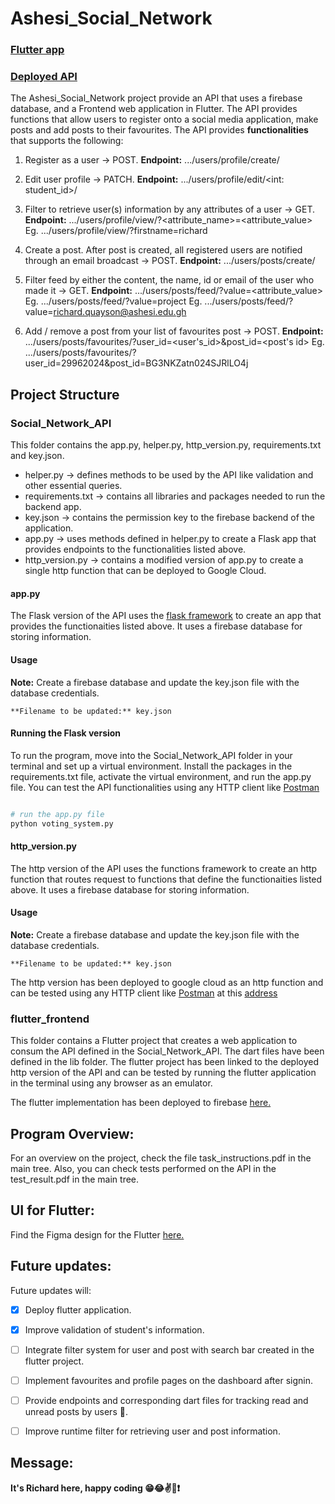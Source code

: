 # Ashesi_Social_Network
### [Flutter app](https://social-network-2c0b3.web.app/)
### [Deployed API](https://us-central1-ashesi-social-network-384820.cloudfunctions.net/ashesi_social_network_2996/users/posts/feed)

The Ashesi_Social_Network project provide an API that uses a firebase database, and a Frontend web application in Flutter.
The API provides functions that allow users to register onto a social media application, make posts
and add posts to their favourites. The API provides **functionalities** that supports the following:
1. Register as a user -> POST.
**Endpoint:** .../users/profile/create/

2. Edit user profile -> PATCH.
**Endpoint:** .../users/profile/edit/<int: student_id>/

3. Filter to retrieve user(s) information by any attributes of a user -> GET.
**Endpoint:** .../users/profile/view/?<attribute_name>=<attribute_value>
Eg. .../users/profile/view/?firstname=richard

4. Create a post. After post is created, all registered users are notified through an email broadcast -> POST.
**Endpoint:** .../users/posts/create/

5. Filter feed by either the content, the name, id or email of the user who made it -> GET.
**Endpoint:** .../users/posts/feed/?value=<attribute_value>
Eg. .../users/posts/feed/?value=project
Eg. .../users/posts/feed/?value=richard.quayson@ashesi.edu.gh

6. Add / remove a post from your list of favourites post -> POST.
**Endpoint:** .../users/posts/favourites/?user_id=<user's_id>&post_id=<post's id>
Eg. .../users/posts/favourites/?user_id=29962024&post_id=BG3NKZatn024SJRlLO4j


## Project Structure
### Social_Network_API
This folder contains the app.py, helper.py, http_version.py, requirements.txt and key.json.
- helper.py -> defines methods to be used by the API like validation and other essential queries.
- requirements.txt -> contains all libraries and packages needed to run the backend app.
- key.json -> contains the permission key to the firebase backend of the application.
- app.py -> uses methods defined in helper.py to create a Flask app that provides endpoints to the functionalities listed above.
- http_version.py -> contains a modified version of app.py to create a single http function that can be deployed to Google Cloud.


#### app.py
The Flask version of the API uses the [flask framework](https://flask.palletsprojects.com/en/2.2.x/) to create an app that provides
the functionaities listed above. It uses a firebase database for storing information.

#### Usage 
**Note:** Create a firebase database and update the key.json file with the database credentials.
```
**Filename to be updated:** key.json
```

#### Running the Flask version
To run the program, move into the Social_Network_API folder in your terminal and set up a virtual environment. Install the packages 
in the requirements.txt file, activate the virtual environment,  and run the app.py file. You can test the API functionalities using 
any HTTP client like [Postman](https://www.postman.com/)

```Python

# run the app.py file
python voting_system.py
```

#### http_version.py
The http version of the API uses the functions framework to create an http function that routes request to functions that define
the functionaities listed above. It uses a firebase database for storing information.

#### Usage 
**Note:** Create a firebase database and update the key.json file with the database credentials.
```
**Filename to be updated:** key.json
```

The http version has been deployed to google cloud as an http function and can be tested using any HTTP client like 
[Postman](https://www.postman.com/) at this [address](https://us-central1-ashesi-social-network-384820.cloudfunctions.net/ashesi_social_network_2996/users/posts/feed)

### flutter_frontend
This folder contains a Flutter project that creates a web application to consum the API defined in the Social_Network_API. The dart
files have been defined in the lib folder. The flutter project has been linked to the deployed http version of the API and can be tested
by running the flutter application in the terminal using any browser as an emulator.

The flutter implementation has been deployed to firebase [here.](https://social-network-2c0b3.web.app/)

## Program Overview:
For an overview on the project, check the file task_instructions.pdf in the main tree. Also, you can check tests performed on the API in the test_result.pdf in the main tree.

## UI for Flutter:
Find the Figma design for the Flutter [here.](https://www.figma.com/file/nra1z5S6kGQLcS20cCAbMC/Ashesi-Social-Network-UI?node-id=0%3A1&t=CMyyox0muG4z2tvG-1)

## Future updates:
Future updates will:
- [x] Deploy flutter application.
- [x] Improve validation of student's information.
- [ ] Integrate filter system for user and post with search bar created in the flutter project.
- [ ] Implement favourites and profile pages on the dashboard after signin.
- [ ] Provide endpoints and corresponding dart files for tracking read and unread posts by users 🙂.
- [ ] Improve runtime filter for retrieving user and post information.


## Message:
****It's Richard here, happy coding 😁😂✌️💪❗****
